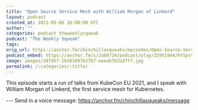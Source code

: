 ```yaml
---
title: "Open Source Service Mesh with William Morgan of Linkerd"
layout: podcast
created_at: 2021-05-06 16:00:00 UTC
author: ""
categories: podcast theweeklysqueak
podcast: "The Weekly Squeak"
tags: 
orig_url: https://anchor.fm/chinchillasqueaks/episodes/Open-Source-Service-Mesh-with-William-Morgan-of-Linkerd-e10c468
podcast_embed: https://anchor.fm/s/2ab8734/podcast/play/32951944/https%3A%2F%2Fd3ctxlq1ktw2nl.cloudfront.net%2Fstaging%2F2021-4-6%2F7d85c4e5-0bfd-8dc8-a701-226c9f19f2d3.mp3
image: images/347957-1620309761767-eeeab7b3a37ff.jpg
permalink: /:categories/:title/
---
```

This episode starts a run of talks from KubeCon EU 2021, and I speak with William Morgan of Linkerd, the first service mesh for Kubernetes.

--- Send in a voice message: https://anchor.fm/chinchillasqueaks/message